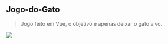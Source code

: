 ## Jogo-do-Gato
> Jogo feito em Vue, o objetivo é apenas deixar o gato vivo.

![](https://i.imgur.com/qfucGWt.png)
